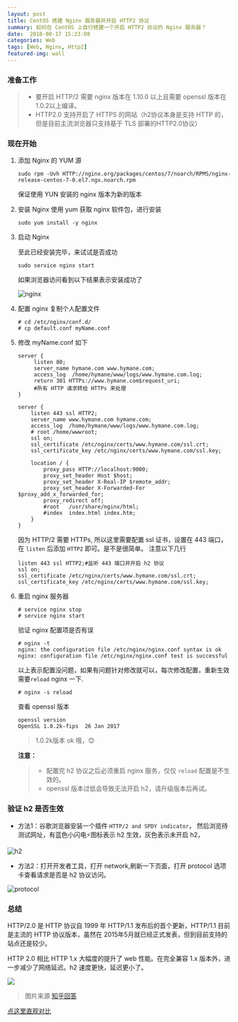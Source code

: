 ```yaml
---
layout: post
title: CentOS 搭建 Nginx 服务器并开启 HTTP2 协议
summary: 如何在 CentOS 上自行搭建一个开启 HTTP2 协议的 Nginx 服务器？
date:  2018-08-17 15:23:08
categories: Web
tags: [Web, Nginx, Http2]
featured-img: wall
---
```


### 准备工作
> * 要开启 HTTP/2 需要 nginx 版本在 1.10.0 以上且需要 openssl 版本在1.0.2以上编译。
> * HTTP2.0 支持开启了 HTTPS 的网站（h2协议本身是支持 HTTP 的，但是目前主流浏览器只支持基于 TLS 部署的HTTP2.0协议）

### 现在开始
1. 添加 Nginx 的 YUM 源

    ```
    sudo rpm -Uvh HTTP://nginx.org/packages/centos/7/noarch/RPMS/nginx-release-centos-7-0.el7.ngx.noarch.rpm
    ```
    保证使用 YUN 安装的 nginx 版本为新的版本

2. 安装 Nginx
    使用 yum 获取 nginx 软件包，进行安装
    ​    
    ```
    sudo yum install -y nginx
    ```

3. 启动 Nginx 

    至此已经安装完毕，来试试是否成功
    
    ```
    sudo service nginx start
    ```
    如果浏览器访问看到以下结果表示安装成功了
    
    ![nginx](HTTPs://wx4.sinaimg.cn/mw690/005X6W83gy1fucrtw4m7dj30vm0bs76t.jpg)

4. 配置 nginx
    复制个人配置文件
    
    ```
    # cd /etc/nginx/conf.d/
    # cp default.conf myName.conf
    ```

5. 修改 myName.conf 如下

    ```
    server {
         listen 80;
         server_name hymane.com www.hymane.com;
         access_log  /home/hymane/www/logs/www.hymane.com.log;
         return 301 HTTPs://www.hymane.com$request_uri;
         #所有 HTTP 请求转给 HTTPs 来处理
    }
    
    server {
        listen 443 ssl HTTP2;
        server_name www.hymane.com hymane.com;
        access_log  /home/hymane/www/logs/www.hymane.com.log;
        # root /home/wwwroot;
        ssl on;
        ssl_certificate /etc/nginx/certs/www.hymane.com/ssl.crt;
        ssl_certificate_key /etc/nginx/certs/www.hymane.com/ssl.key;
    
        location / {
            proxy_pass HTTP://localhost:9000;
            proxy_set_header Host $host;
            proxy_set_header X-Real-IP $remote_addr;
            proxy_set_header X-Forwarded-For $proxy_add_x_forwarded_for;
            proxy_redirect off;
            #root   /usr/share/nginx/html;
            #index  index.html index.htm;
        }
    }
    ```
    因为 HTTP/2 需要 HTTPs, 所以这里需要配置 ssl 证书，设置在 443 端口，在 `listen` 后添加 `HTTP2` 即可。是不是很简单。
    注意以下几行
    
    ```
    listen 443 ssl HTTP2;#监听 443 端口并开启 h2 协议
    ssl on;
    ssl_certificate /etc/nginx/certs/www.hymane.com/ssl.crt;
    ssl_certificate_key /etc/nginx/certs/www.hymane.com/ssl.key;
    ```
6. 重启 nginx 服务器
  
    ```
    # service nginx stop
    # service nginx start
    ```
    验证 nginx 配置项是否有误
    
    ```
    # nginx -t
    nginx: the configuration file /etc/nginx/nginx.conf syntax is ok
    nginx: configuration file /etc/nginx/nginx.conf test is successful
    ```
    
    以上表示配置没问题，如果有问题针对修改就可以，每次修改配置，重新生效需要`reload` nginx 一下.
    
    ```
    # nginx -s reload
    ```
    查看 openssl 版本
    
    ```
    openssl version
    OpenSSL 1.0.2k-fips  26 Jan 2017
    ```
    > 1.0.2k版本 ok 哦，😊
    
    **注意：**
    > * 配置完 h2 协议之后必须重启 nginx 服务，仅仅 `reload` 配置是不生效的。
    > * openssl 版本过低会导致无法开启 h2，请升级版本后再试。

### 验证 h2 是否生效

* 方法1：谷歌浏览器安装一个插件 `HTTP/2 and SPDY indicator`， 然后浏览待测试网址，有蓝色小闪电⚡️图标表示 h2 生效，灰色表示未开启 h2，

![h2](HTTPs://wx3.sinaimg.cn/mw690/005X6W83gy1fucsjlfo9zj309202iglk.jpg)
* 方法2：打开开发者工具，打开 network,刷新一下页面，打开 protocol 选项卡查看请求是否是 h2 协议访问。

![protocol](HTTPs://wx2.sinaimg.cn/mw690/005X6W83gy1fucskylw55j314q0l6wjb.jpg)

### 总结
HTTP/2.0 是 HTTP 协议自 1999 年 HTTP/1.1 发布后的首个更新，HTTP/1.1 目前是主流的 HTTP 协议版本，虽然在 2015年5月就已经正式发表，但到目前支持的站点还是较少。

HTTP 2.0 相比 HTTP 1.x 大幅度的提升了 web 性能。在完全兼容 1.x 版本外，进一步减少了网络延迟。h2 速度更快，延迟更小了。

![](HTTPs://pic1.zhimg.com/80/a8c500242cca3edb042b194d90763658_hd.png)

> 图片来源 [知乎回答](HTTPs://www.zhihu.com/question/34074946)

[点这里直观对比](HTTPs://imagekit.io/demo/HTTP2-vs-HTTP1)

